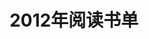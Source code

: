 ---
layout: list
title: "2012年阅读书单"
description: "Cubernet的阅读书单，记录文字的成长。"
categories: [阅读书单]
tags: []
music: []
books:
    - title: HTML 5 与 CSS 3 权威指南
      status: 已读
      author: 陆凌牛 
      publisher: 机械工业出版社华章公司
      language: 中文
      link: http://book.douban.com/subject/6025285/
      cover: http://img5.douban.com/lpic/s4696737.jpg
      description: 
    - title: CSS权威指南（第三版）
      status: 已读
      author: Eric A.Meyer /[译]侯妍 /[译]尹志忠 
      publisher: 中国电力出版社
      language: 中文
      link: http://book.douban.com/subject/2308234/
      cover: http://img3.douban.com/lpic/s2921314.jpg
      description:
    - title: Head First Python（中文版）
      status: 已读
      author: 巴里（Barry.P.） /[译]林琪 等 
      publisher: 中国电力出版社
      language: 中文
      link: http://book.douban.com/subject/10561367/
      cover: http://img3.douban.com/lpic/s27262723.jpg
      description:
    - title: Python Cookbook
      status: 在读
      author: Alex Martelli / Anna Ravenscroft / David Ascher /[译]高铁军 
      publisher: 人民邮电出版社
      language: 中文
      link: http://book.douban.com/subject/4828875/
      cover: http://img3.douban.com/lpic/s4357883.jpg
      description:
    - title: Python学习手册（第4版）
      status: 在读
      author: Mark Lutz /[译]李军 /[译]刘红伟 
      publisher: 机械工业出版社
      language: 中文
      link: http://book.douban.com/subject/6049132/
      cover: http://img3.douban.com/lpic/s4683230.jpg
      description:
    - title: Python基础教程
      status: 已读
      author: Magnus Lie Hetland /[译]司维/曾军崴/谭颖华 
      publisher: 人民邮电出版社
      language: 中文
      link: http://book.douban.com/subject/4866934/
      cover: http://img3.douban.com/lpic/s4387251.jpg
      description:
    - title: PHP和MySQL Web开发(原书第4版)
      status: 已读
      author:  Luke Welling / Laura Thomson /[译]武欣 
      publisher: 机械工业出版社
      language: 中文
      link: http://book.douban.com/subject/3549421/
      cover: http://img3.douban.com/lpic/s3773304.jpg
      description:
    - title: 深入PHP：面向对象、模式与实践（第3版）
      status: 在读
      author: 赞特斯彻/[译]陈浩/吴孙滨/胡丹/李静 
      publisher: 人民邮电出版社
      language: 中文
      link: http://book.douban.com/subject/6559267/
      cover: http://img5.douban.com/lpic/s6850848.jpg
      description:
    
---